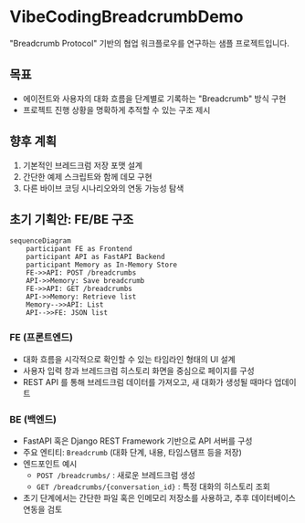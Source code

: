 # VibeCodingBreadcrumbDemo

"Breadcrumb Protocol" 기반의 협업 워크플로우를 연구하는 샘플 프로젝트입니다.

## 목표
- 에이전트와 사용자의 대화 흐름을 단계별로 기록하는 "Breadcrumb" 방식 구현
- 프로젝트 진행 상황을 명확하게 추적할 수 있는 구조 제시

## 향후 계획
1. 기본적인 브레드크럼 저장 포맷 설계
2. 간단한 예제 스크립트와 함께 데모 구현
3. 다른 바이브 코딩 시나리오와의 연동 가능성 탐색

## 초기 기획안: FE/BE 구조

```mermaid
sequenceDiagram
    participant FE as Frontend
    participant API as FastAPI Backend
    participant Memory as In-Memory Store
    FE->>API: POST /breadcrumbs
    API->>Memory: Save breadcrumb
    FE->>API: GET /breadcrumbs
    API->>Memory: Retrieve list
    Memory-->>API: List
    API-->>FE: JSON list
```

### FE (프론트엔드)
- 대화 흐름을 시각적으로 확인할 수 있는 타임라인 형태의 UI 설계
- 사용자 입력 창과 브레드크럼 히스토리 화면을 중심으로 페이지를 구성
- REST API 를 통해 브레드크럼 데이터를 가져오고, 새 대화가 생성될 때마다 업데이트

### BE (백엔드)
- FastAPI 혹은 Django REST Framework 기반으로 API 서버를 구성
- 주요 엔티티: `Breadcrumb` (대화 단계, 내용, 타임스탬프 등을 저장)
- 엔드포인트 예시
  - `POST /breadcrumbs/` : 새로운 브레드크럼 생성
  - `GET /breadcrumbs/{conversation_id}` : 특정 대화의 히스토리 조회
- 초기 단계에서는 간단한 파일 혹은 인메모리 저장소를 사용하고, 추후 데이터베이스 연동을 검토

